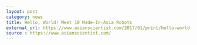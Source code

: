 ```yaml
---
layout: post
category: news
title: Hello, World! Meet 10 Made-In-Asia Robots
external_url: https://www.asianscientist.com/2017/01/print/hello-world-meet-10-made-in-asia-robots/6/
source : https://www.asianscientist.com/
---
```

